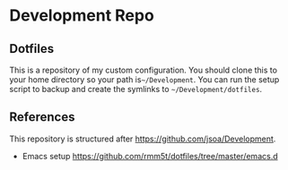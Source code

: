 Development Repo
================

Dotfiles
--------
This is a repository of my custom configuration.  You should clone this to your home directory so your path 
is`~/Development`.  You can run the setup script to backup and create the symlinks to `~/Development/dotfiles`.

References
----------
This repository is structured after https://github.com/jsoa/Development.

- Emacs setup https://github.com/rmm5t/dotfiles/tree/master/emacs.d
